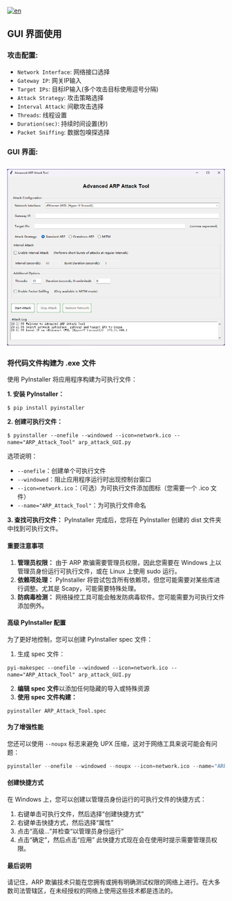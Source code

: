 [![en](https://img.shields.io/badge/lang-en-red.svg)](README.md)
## GUI 界面使用
### 攻击配置:
- `Network Interface`: 网络接口选择
- `Gateway IP`: 网关IP输入
- `Target IPs`: 目标IP输入(多个攻击目标使用逗号分隔)
- `Attack Strategy`: 攻击策略选择
- `Interval Attack`: 间歇攻击选择
- `Threads`: 线程设置
- `Duration(sec)`: 持续时间设置(秒)
- `Packet Sniffing`: 数据包嗅探选择

### GUI 界面:
![Attack Example](images/example.png)
---

### 将代码文件构建为 .exe 文件
使用 PyInstaller 将应用程序构建为可执行文件：

**1. 安装 PyInstaller：**
```shell
$ pip install pyinstaller
```
**2. 创建可执行文件：**
```shell
$ pyinstaller --onefile --windowed --icon=network.ico --name="ARP_Attack_Tool" arp_attack_GUI.py
```
选项说明：
- `--onefile`：创建单个可执行文件
- `--windowed`：阻止应用程序运行时出现控制台窗口
- `--icon=network.ico`：（可选）为可执行文件添加图标（您需要一个 .ico 文件）
- `--name="ARP_Attack_Tool"`：为可执行文件命名

**3. 查找可执行文件：** PyInstaller 完成后，您将在 PyInstaller 创建的 dist 文件夹中找到可执行文件。

#### 重要注意事项
1. **管理员权限：** 由于 ARP 欺骗需要管理员权限，因此您需要在 Windows 上以管理员身份运行可执行文件，或在 Linux 上使用 sudo 运行。
2. **依赖项处理：** PyInstaller 将尝试包含所有依赖项，但您可能需要对某些库进行调整。尤其是 Scapy，可能需要特殊处理。
3. **防病毒检测：** 网络操控工具可能会触发防病毒软件。您可能需要为可执行文件添加例外。

#### 高级 PyInstaller 配置
为了更好地控制，您可以创建 PyInstaller spec 文件：
1. 生成 spec 文件：
```shell
pyi-makespec --onefile --windowed --icon=network.ico --name="ARP_Attack_Tool" arp_attack_GUI.py
```
2. **编辑 spec 文件**以添加任何隐藏的导入或特殊资源
3. **使用 spec 文件构建：**
```shell
pyinstaller ARP_Attack_Tool.spec
```

#### 为了增强性能
您还可以使用 `--noupx` 标志来避免 UPX 压缩，这对于网络工具来说可能会有问题：
```python
pyinstaller --onefile --windowed --noupx --icon=network.ico --name="ARP_Attack_Tool" arp_attack_GUI.py
```

#### 创建快捷方式
在 Windows 上，您可以创建以管理员身份运行的可执行文件的快捷方式：
1. 右键单击可执行文件，然后选择“创建快捷方式”
2. 右键单击快捷方式，然后选择“属性”
3. 点击“高级...”并检查“以管理员身份运行”
4. 点击“确定”，然后点击“应用”
此快捷方式现在会在使用时提示需要管理员权限。

#### 最后说明
请记住，ARP 欺骗技术只能在您拥有或拥有明确测试权限的网络上进行。在大多数司法管辖区，在未经授权的网络上使用这些技术都是违法的。